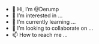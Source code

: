 - 👋 Hi, I’m @Derump
- 👀 I’m interested in ...
- 🌱 I’m currently learning ...
- 💞️ I’m looking to collaborate on ...
- 📫 How to reach me ...

<!---
Derump/Derump is a ✨ special ✨ repository because its `README.md` (this file) appears on your GitHub profile.
You can click the Preview link to take a look at your changes.
--->
